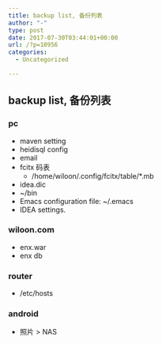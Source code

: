 ```yaml
---
title: backup list, 备份列表
author: "-"
type: post
date: 2017-07-30T03:44:01+00:00
url: /?p=10956
categories:
  - Uncategorized

---
```

## backup list, 备份列表
### pc
  * maven setting
  * heidisql config
  * email
  * fcitx 码表 
      * /home/wiloon/.config/fcitx/table/*.mb
  * idea.dic
  * ~/bin
  * Emacs configuration file: ~/.emacs
  * IDEA settings.

### wiloon.com
  * enx.war
  * enx db

### router
  * /etc/hosts
 
### android
- 照片 > NAS
